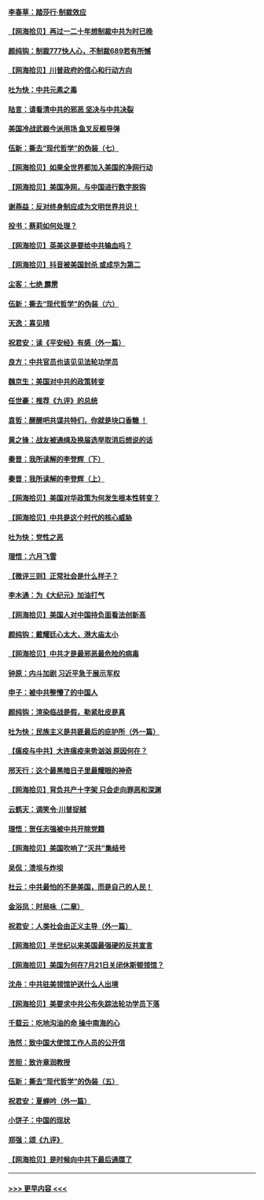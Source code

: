 #### [李春草：踏莎行·制裁效应](../pages/nsc993/n12318290.md?t=08101951) 
#### [【网海拾贝】再过一二十年想制裁中共为时已晚](../pages/nsc993/n12318195.md?t=08101951) 
#### [颜纯钩：制裁777快人心，不制裁689若有所憾](../pages/nsc993/n12316912.md?t=08101951) 
#### [【网海拾贝】川普政府的信心和行动方向](../pages/nsc993/n12316673.md?t=08101951) 
#### [吐为快：中共元素之毒](../pages/nsc993/n12316547.md?t=08101951) 
#### [陆言：请看清中共的邪恶 坚决与中共决裂](../pages/nsc993/n12315784.md?t=08101951) 
#### [美国冷战武器今派用场 鱼叉反舰导弹](../pages/nsc993/n12316258.md?t=08101951) 
#### [伍新：撕去“现代哲学”的伪装（七）](../pages/nsc993/n12315846.md?t=08101951) 
#### [【网海拾贝】如果全世界都加入美国的净网行动](../pages/nsc993/n12315588.md?t=08101951) 
#### [【网海拾贝】美国净网，与中国进行数字脱钩](../pages/nsc993/n12312813.md?t=08101951) 
#### [谢燕益：反对终身制应成为文明世界共识！](../pages/nsc993/n12310465.md?t=08101951) 
#### [投书：蔡莉如何处理？](../pages/nsc993/n12310224.md?t=08101951) 
#### [【网海拾贝】英美这是要给中共输血吗？](../pages/nsc993/n12307646.md?t=08101951) 
#### [【网海拾贝】抖音被美国封杀 或成华为第二](../pages/nsc993/n12305277.md?t=08101951) 
#### [尘客：七绝 霹雳](../pages/nsc993/n12304053.md?t=08101951) 
#### [伍新：撕去“现代哲学”的伪装（六）](../pages/nsc993/n12303243.md?t=08101951) 
#### [天逸：喜见晴](../pages/nsc993/n12303226.md?t=08101951) 
#### [祝君安：读《平安经》有感（外一篇）](../pages/nsc993/n12303170.md?t=08101951) 
#### [良方：中共官员也该见见法轮功学员](../pages/nsc993/n12302985.md?t=08101951) 
#### [魏京生：美国对中共的政策转变](../pages/nsc993/n12302929.md?t=08101951) 
#### [任世豪：推荐《九评》的总统](../pages/nsc993/n12302838.md?t=08101951) 
#### [袁哲：醒醒吧共谍共特们，你就是块口香糖 ！](../pages/nsc993/n12302678.md?t=08101951) 
#### [黄之锋：战友被通缉及换届选举取消后想说的话](../pages/nsc993/n12302681.md?t=08101951) 
#### [秦晋：我所读解的李登辉（下）](../pages/nsc993/n12302171.md?t=08101951) 
#### [秦晋：我所读解的李登辉（上）](../pages/nsc993/n12301979.md?t=08101951) 
#### [【网海拾贝】美国对华政策为何发生根本性转变？](../pages/nsc993/n12302091.md?t=08101951) 
#### [【网海拾贝】中共是这个时代的核心威胁](../pages/nsc993/n12300541.md?t=08101951) 
#### [吐为快：党性之恶](../pages/nsc993/n12300263.md?t=08101951) 
#### [理悟：六月飞雪](../pages/nsc993/n12300243.md?t=08101951) 
#### [【微评三则】正常社会是什么样子？](../pages/nsc993/n12300228.md?t=08101951) 
#### [李木通：为《大纪元》加油打气](../pages/nsc993/n12280363.md?t=08101951) 
#### [【网海拾贝】美国人对中国持负面看法创新高](../pages/nsc993/n12298720.md?t=08101951) 
#### [颜纯钩：戴耀廷心太大，港大庙太小](../pages/nsc993/n12297682.md?t=08101951) 
#### [【网海拾贝】中共才是最邪恶最危险的病毒](../pages/nsc993/n12296470.md?t=08101951) 
#### [钟原：内斗加剧 习近平急于展示军权](../pages/nsc993/n12292544.md?t=08101951) 
#### [申子：被中共整懵了的中国人](../pages/nsc993/n12291389.md?t=08101951) 
#### [颜纯钩：渲染临战是假，勒紧肚皮是真](../pages/nsc993/n12290945.md?t=08101951) 
#### [吐为快：民族主义是共匪最后的庇护所（外一篇）](../pages/nsc993/n12290887.md?t=08101951) 
#### [【瘟疫与中共】大连瘟疫来势汹汹 原因何在？](../pages/nsc993/n12287474.md?t=08101951) 
#### [邢天行：这个最黑暗日子里最耀眼的神奇](../pages/nsc993/n12289882.md?t=08101951) 
#### [【网海拾贝】背负共产十字架 只会走向罪恶和深渊](../pages/nsc993/n12288290.md?t=08101951) 
#### [云鹤天：调笑令·川普捉贼](../pages/nsc993/n12285672.md?t=08101951) 
#### [理悟：贺任志强被中共开除党籍](../pages/nsc993/n12285597.md?t=08101951) 
#### [【网海拾贝】美国吹响了“灭共”集结号](../pages/nsc993/n12284522.md?t=08101951) 
#### [吴侃：溃坝与炸坝](../pages/nsc993/n12283593.md?t=08101951) 
#### [杜云：中共最怕的不是美国，而是自己的人民！](../pages/nsc993/n12282935.md?t=08101951) 
#### [金浴凤：时局咏（二章）](../pages/nsc993/n12282923.md?t=08101951) 
#### [祝君安：人类社会由正义主导（外一篇）](../pages/nsc993/n12282809.md?t=08101951) 
#### [【网海拾贝】半世纪以来美国最强硬的反共宣言](../pages/nsc993/n12282656.md?t=08101951) 
#### [【网海拾贝】美国为何在7月21日关闭休斯顿领馆？](../pages/nsc993/n12279731.md?t=08101951) 
#### [沈舟：中共驻美领馆护送什么人出境](../pages/nsc993/n12278949.md?t=08101951) 
#### [【网海拾贝】美要求中共公布失踪法轮功学员下落](../pages/nsc993/n12277656.md?t=08101951) 
#### [千载云：吃地沟油的命 操中南海的心](../pages/nsc993/n12277533.md?t=08101951) 
#### [浩然：致中国大使馆工作人员的公开信](../pages/nsc993/n12277436.md?t=08101951) 
#### [苦胆：致许章润教授](../pages/nsc993/n12274876.md?t=08101951) 
#### [伍新：撕去“现代哲学”的伪装（五）](../pages/nsc993/n12274833.md?t=08101951) 
#### [祝君安：夏蝉吟（外一篇）](../pages/nsc993/n12274794.md?t=08101951) 
#### [小饼子：中国的现状](../pages/nsc993/n12274774.md?t=08101951) 
#### [郑强：颂《九评》](../pages/nsc993/n12274570.md?t=08101951) 
#### [【网海拾贝】是时候向中共下最后通牒了](../pages/nsc993/n12274156.md?t=08101951) 

----
#### [ >>> 更早内容 <<< ](../indexes/nsc993-earlier.md)
